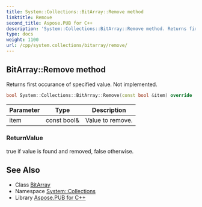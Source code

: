 ```yaml
---
title: System::Collections::BitArray::Remove method
linktitle: Remove
second_title: Aspose.PUB for C++
description: 'System::Collections::BitArray::Remove method. Returns first occurance of specified value. Not implemented in C++.'
type: docs
weight: 1100
url: /cpp/system.collections/bitarray/remove/
---
```

## BitArray::Remove method


Returns first occurance of specified value. Not implemented.

```cpp
bool System::Collections::BitArray::Remove(const bool &item) override
```


| Parameter | Type | Description |
| --- | --- | --- |
| item | const bool\& | Value to remove. |

### ReturnValue

true if value is found and removed, false otherwise.

## See Also

* Class [BitArray](../)
* Namespace [System::Collections](../../)
* Library [Aspose.PUB for C++](../../../)
